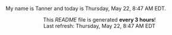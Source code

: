 My name is Tanner and today is Thursday, May 22, 8:47 AM EDT.

<p align="center">This <i>README</i> file is generated <b>every 3 hours</b>!</br>Last refresh: Thursday, May 22, 8:47 AM EDT<br /></p>
